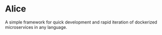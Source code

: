 # Alice
A simple framework for quick development and rapid iteration of dockerized microservices in any language.
